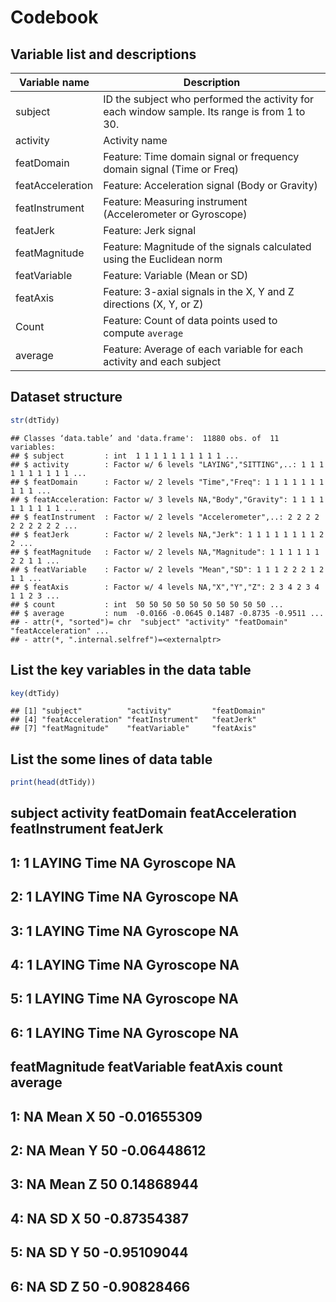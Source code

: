 Codebook
========

Variable list and descriptions
------------------------------

Variable name    | Description
-----------------|------------
subject          | ID the subject who performed the activity for each window sample. Its range is from 1 to 30.
activity         | Activity name
featDomain       | Feature: Time domain signal or frequency domain signal (Time or Freq)
featAcceleration | Feature: Acceleration signal (Body or Gravity)
featInstrument   | Feature: Measuring instrument (Accelerometer or Gyroscope)
featJerk         | Feature: Jerk signal
featMagnitude    | Feature: Magnitude of the signals calculated using the Euclidean norm
featVariable     | Feature: Variable (Mean or SD)
featAxis         | Feature: 3-axial signals in the X, Y and Z directions (X, Y, or Z)
Count            | Feature: Count of data points used to compute `average`
average          | Feature: Average of each variable for each activity and each subject

Dataset structure
-----------------

```r
str(dtTidy)
```

```
## Classes ‘data.table’ and 'data.frame':  11880 obs. of  11 variables:
## $ subject         : int  1 1 1 1 1 1 1 1 1 1 ...
## $ activity        : Factor w/ 6 levels "LAYING","SITTING",..: 1 1 1 1 1 1 1 1 1 1 ...
## $ featDomain      : Factor w/ 2 levels "Time","Freq": 1 1 1 1 1 1 1 1 1 1 ...
## $ featAcceleration: Factor w/ 3 levels NA,"Body","Gravity": 1 1 1 1 1 1 1 1 1 1 ...
## $ featInstrument  : Factor w/ 2 levels "Accelerometer",..: 2 2 2 2 2 2 2 2 2 2 ...
## $ featJerk        : Factor w/ 2 levels NA,"Jerk": 1 1 1 1 1 1 1 1 2 2 ...
## $ featMagnitude   : Factor w/ 2 levels NA,"Magnitude": 1 1 1 1 1 1 2 2 1 1 ...
## $ featVariable    : Factor w/ 2 levels "Mean","SD": 1 1 1 2 2 2 1 2 1 1 ...
## $ featAxis        : Factor w/ 4 levels NA,"X","Y","Z": 2 3 4 2 3 4 1 1 2 3 ...
## $ count           : int  50 50 50 50 50 50 50 50 50 50 ...
## $ average         : num  -0.0166 -0.0645 0.1487 -0.8735 -0.9511 ...
## - attr(*, "sorted")= chr  "subject" "activity" "featDomain" "featAcceleration" ...
## - attr(*, ".internal.selfref")=<externalptr> 

```

List the key variables in the data table
----------------------------------------


```r
key(dtTidy)
```

```
## [1] "subject"          "activity"         "featDomain"      
## [4] "featAcceleration" "featInstrument"   "featJerk"        
## [7] "featMagnitude"    "featVariable"     "featAxis"
```

List the some lines of data table
----------------------------------------


```r
print(head(dtTidy))
```

##    subject activity featDomain featAcceleration featInstrument featJerk
## 1:       1   LAYING       Time               NA      Gyroscope       NA
## 2:       1   LAYING       Time               NA      Gyroscope       NA
## 3:       1   LAYING       Time               NA      Gyroscope       NA
## 4:       1   LAYING       Time               NA      Gyroscope       NA
## 5:       1   LAYING       Time               NA      Gyroscope       NA
## 6:       1   LAYING       Time               NA      Gyroscope       NA
##    featMagnitude featVariable featAxis count     average
## 1:            NA         Mean        X    50 -0.01655309
## 2:            NA         Mean        Y    50 -0.06448612
## 3:            NA         Mean        Z    50  0.14868944
## 4:            NA           SD        X    50 -0.87354387
## 5:            NA           SD        Y    50 -0.95109044
## 6:            NA           SD        Z    50 -0.90828466
